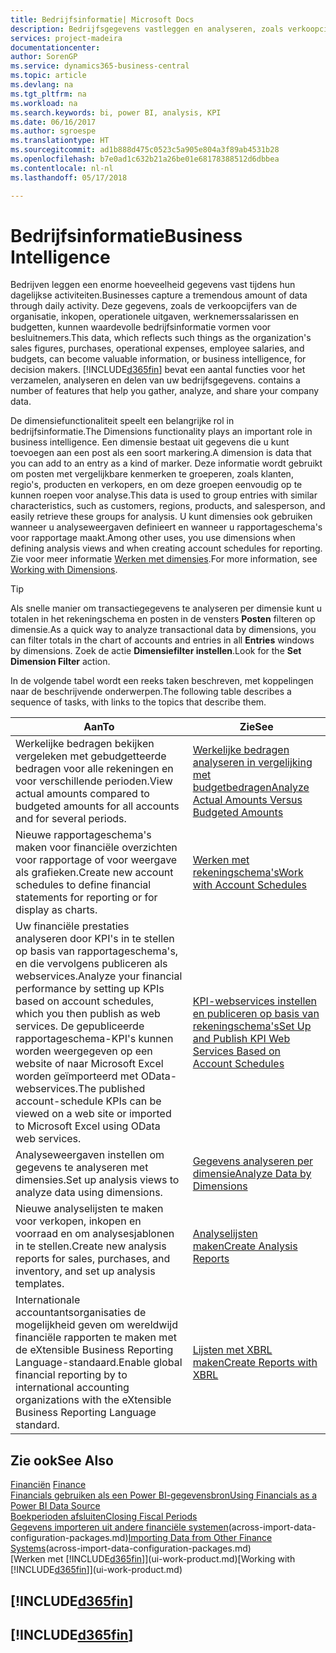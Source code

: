 ```yaml
---
title: Bedrijfsinformatie| Microsoft Docs
description: Bedrijfsgegevens vastleggen en analyseren, zoals verkoopcijfers, inkopen, operationele uitgaven, werknemerssalarissen en budgetten, die waardevolle informatie kunnen zijn voor bedrijfsinformatie of besluitvorming.
services: project-madeira
documentationcenter: 
author: SorenGP
ms.service: dynamics365-business-central
ms.topic: article
ms.devlang: na
ms.tgt_pltfrm: na
ms.workload: na
ms.search.keywords: bi, power BI, analysis, KPI
ms.date: 06/16/2017
ms.author: sgroespe
ms.translationtype: HT
ms.sourcegitcommit: ad1b888d475c0523c5a905e804a3f89ab4531b28
ms.openlocfilehash: b7e0ad1c632b21a26be01e68178388512d6dbbea
ms.contentlocale: nl-nl
ms.lasthandoff: 05/17/2018

---
```

# <a name="business-intelligence"></a><span data-ttu-id="d4440-103">Bedrijfsinformatie</span><span class="sxs-lookup"><span data-stu-id="d4440-103">Business Intelligence</span></span>
<span data-ttu-id="d4440-104">Bedrijven leggen een enorme hoeveelheid gegevens vast tijdens hun dagelijkse activiteiten.</span><span class="sxs-lookup"><span data-stu-id="d4440-104">Businesses capture a tremendous amount of data through daily activity.</span></span> <span data-ttu-id="d4440-105">Deze gegevens, zoals de verkoopcijfers van de organisatie, inkopen, operationele uitgaven, werknemerssalarissen en budgetten, kunnen waardevolle bedrijfsinformatie vormen voor besluitnemers.</span><span class="sxs-lookup"><span data-stu-id="d4440-105">This data, which reflects such things as the organization's sales figures, purchases, operational expenses, employee salaries, and budgets, can become valuable information, or business intelligence, for decision makers.</span></span> [!INCLUDE[d365fin](includes/d365fin_md.md)]<span data-ttu-id="d4440-106"> bevat een aantal functies voor het verzamelen, analyseren en delen van uw bedrijfsgegevens.</span><span class="sxs-lookup"><span data-stu-id="d4440-106"> contains a number of features that help you gather, analyze, and share your company data.</span></span>

<span data-ttu-id="d4440-107">De dimensiefunctionaliteit speelt een belangrijke rol in bedrijfsinformatie.</span><span class="sxs-lookup"><span data-stu-id="d4440-107">The Dimensions functionality plays an important role in business intelligence.</span></span> <span data-ttu-id="d4440-108">Een dimensie bestaat uit gegevens die u kunt toevoegen aan een post als een soort markering.</span><span class="sxs-lookup"><span data-stu-id="d4440-108">A dimension is data that you can add to an entry as a kind of marker.</span></span> <span data-ttu-id="d4440-109">Deze informatie wordt gebruikt om posten met vergelijkbare kenmerken te groeperen, zoals klanten, regio's, producten en verkopers, en om deze groepen eenvoudig op te kunnen roepen voor analyse.</span><span class="sxs-lookup"><span data-stu-id="d4440-109">This data is used to group entries with similar characteristics, such as customers, regions, products, and salesperson, and easily retrieve these groups for analysis.</span></span> <span data-ttu-id="d4440-110">U kunt dimensies ook gebruiken wanneer u analyseweergaven definieert en wanneer u rapportageschema's voor rapportage maakt.</span><span class="sxs-lookup"><span data-stu-id="d4440-110">Among other uses, you use dimensions  when defining analysis views and when creating account schedules for reporting.</span></span> <span data-ttu-id="d4440-111">Zie voor meer informatie [Werken met dimensies](finance-dimensions.md).</span><span class="sxs-lookup"><span data-stu-id="d4440-111">For more information, see [Working with Dimensions](finance-dimensions.md).</span></span>

> [!TIP]
> <span data-ttu-id="d4440-112">Als snelle manier om transactiegegevens te analyseren per dimensie kunt u totalen in het rekeningschema en posten in de vensters **Posten** filteren op dimensie.</span><span class="sxs-lookup"><span data-stu-id="d4440-112">As a quick way to analyze transactional data by dimensions, you can filter totals in the chart of accounts and entries in all **Entries** windows by dimensions.</span></span> <span data-ttu-id="d4440-113">Zoek de actie **Dimensiefilter instellen**.</span><span class="sxs-lookup"><span data-stu-id="d4440-113">Look for the **Set Dimension Filter** action.</span></span>  

<span data-ttu-id="d4440-114">In de volgende tabel wordt een reeks taken beschreven, met koppelingen naar de beschrijvende onderwerpen.</span><span class="sxs-lookup"><span data-stu-id="d4440-114">The following table describes a sequence of tasks, with links to the topics that describe them.</span></span>  

| <span data-ttu-id="d4440-115">Aan</span><span class="sxs-lookup"><span data-stu-id="d4440-115">To</span></span> | <span data-ttu-id="d4440-116">Zie</span><span class="sxs-lookup"><span data-stu-id="d4440-116">See</span></span> |
| --- | --- |
|<span data-ttu-id="d4440-117">Werkelijke bedragen bekijken vergeleken met gebudgetteerde bedragen voor alle rekeningen en voor verschillende perioden.</span><span class="sxs-lookup"><span data-stu-id="d4440-117">View actual amounts compared to budgeted amounts for all accounts and for several periods.</span></span>|[<span data-ttu-id="d4440-118">Werkelijke bedragen analyseren in vergelijking met budgetbedragen</span><span class="sxs-lookup"><span data-stu-id="d4440-118">Analyze Actual Amounts Versus Budgeted Amounts</span></span>](bi-how-analyze-actual-versus-budget.md)|
|<span data-ttu-id="d4440-119">Nieuwe rapportageschema's maken voor financiële overzichten voor rapportage of voor weergave als grafieken.</span><span class="sxs-lookup"><span data-stu-id="d4440-119">Create new account schedules to define financial statements for reporting or for display as charts.</span></span>|[<span data-ttu-id="d4440-120">Werken met rekeningschema's</span><span class="sxs-lookup"><span data-stu-id="d4440-120">Work with Account Schedules</span></span>](bi-how-work-account-schedule.md)|
|<span data-ttu-id="d4440-121">Uw financiële prestaties analyseren door KPI's in te stellen op basis van rapportageschema's, en die vervolgens publiceren als webservices.</span><span class="sxs-lookup"><span data-stu-id="d4440-121">Analyze your financial performance by setting up KPIs based on account schedules, which you then publish as web services.</span></span> <span data-ttu-id="d4440-122">De gepubliceerde rapportageschema-KPI's kunnen worden weergegeven op een website of naar Microsoft Excel worden geïmporteerd met OData-webservices.</span><span class="sxs-lookup"><span data-stu-id="d4440-122">The published account-schedule KPIs can be viewed on a web site or imported to Microsoft Excel using OData web services.</span></span>|[<span data-ttu-id="d4440-123">KPI-webservices instellen en publiceren op basis van rekeningschema's</span><span class="sxs-lookup"><span data-stu-id="d4440-123">Set Up and Publish KPI Web Services Based on Account Schedules</span></span>](bi-how-to-set-up-and-publish-kpi-web-services-based-on-account-schedules.md)|
|<span data-ttu-id="d4440-124">Analyseweergaven instellen om gegevens te analyseren met dimensies.</span><span class="sxs-lookup"><span data-stu-id="d4440-124">Set up analysis views to analyze data using dimensions.</span></span>|[<span data-ttu-id="d4440-125">Gegevens analyseren per dimensie</span><span class="sxs-lookup"><span data-stu-id="d4440-125">Analyze Data by Dimensions</span></span>](bi-how-analyze-data-dimension.md)|
|<span data-ttu-id="d4440-126">Nieuwe analyselijsten te maken voor verkopen, inkopen en voorraad en om analysesjablonen in te stellen.</span><span class="sxs-lookup"><span data-stu-id="d4440-126">Create new analysis reports for sales, purchases, and inventory, and set up analysis templates.</span></span>|[<span data-ttu-id="d4440-127">Analyselijsten maken</span><span class="sxs-lookup"><span data-stu-id="d4440-127">Create Analysis Reports</span></span>](bi-how-create-analysis-views-reports.md)|
|<span data-ttu-id="d4440-128">Internationale accountantsorganisaties de mogelijkheid geven om wereldwijd financiële rapporten te maken met de eXtensible Business Reporting Language-standaard.</span><span class="sxs-lookup"><span data-stu-id="d4440-128">Enable global financial reporting by to international accounting organizations with the eXtensible Business Reporting Language standard.</span></span>|[<span data-ttu-id="d4440-129">Lijsten met XBRL maken</span><span class="sxs-lookup"><span data-stu-id="d4440-129">Create Reports with XBRL</span></span>](bi-create-reports-with-xbrl.md)|

## <a name="see-also"></a><span data-ttu-id="d4440-130">Zie ook</span><span class="sxs-lookup"><span data-stu-id="d4440-130">See Also</span></span>
<span data-ttu-id="d4440-131">[Financiën](finance.md)  </span><span class="sxs-lookup"><span data-stu-id="d4440-131">[Finance](finance.md)  </span></span>  
[<span data-ttu-id="d4440-132">Financials gebruiken als een Power BI-gegevensbron</span><span class="sxs-lookup"><span data-stu-id="d4440-132">Using Financials as a Power BI Data Source</span></span>](across-how-use-financials-data-source-powerbi.md)  
[<span data-ttu-id="d4440-133">Boekperioden afsluiten</span><span class="sxs-lookup"><span data-stu-id="d4440-133">Closing Fiscal Periods</span></span>](year-close-years-periods.md)  
<span data-ttu-id="d4440-134">[Gegevens importeren uit andere financiële systemen](across-import-data-configuration-packages.md)(across-import-data-configuration-packages.md)</span><span class="sxs-lookup"><span data-stu-id="d4440-134">[Importing Data from Other Finance Systems](across-import-data-configuration-packages.md)(across-import-data-configuration-packages.md)</span></span>  
<span data-ttu-id="d4440-135">[Werken met [!INCLUDE[d365fin](includes/d365fin_md.md)]](ui-work-product.md)</span><span class="sxs-lookup"><span data-stu-id="d4440-135">[Working with [!INCLUDE[d365fin](includes/d365fin_md.md)]](ui-work-product.md)</span></span>

## [!INCLUDE[d365fin](includes/free_trial_md.md)]  
## [!INCLUDE[d365fin](includes/training_link_md.md)]

